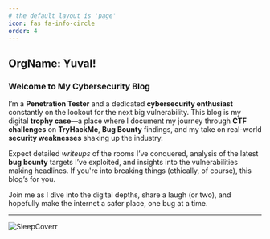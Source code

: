 ```yaml
---
# the default layout is 'page'
icon: fas fa-info-circle
order: 4
---
```


## OrgName: Yuval!

### Welcome to My Cybersecurity Blog

I’m a **Penetration Tester** and a dedicated **cybersecurity enthusiast** constantly on the lookout for the next big vulnerability. This blog is my digital **trophy case**—a place where I document my journey through **CTF challenges** on **TryHackMe**, **Bug Bounty** findings, and my take on real-world **security weaknesses** shaking up the industry.

Expect detailed *writeups* of the rooms I’ve conquered, analysis of the latest **bug bounty** targets I’ve exploited, and insights into the vulnerabilities making headlines. If you're into breaking things (ethically, of course), this blog’s for you.

Join me as I dive into the digital depths, share a laugh (or two), and hopefully make the internet a safer place, one bug at a time.

---

![SleepCoverr](https://github.com/user-attachments/assets/037a1692-b7a6-4f05-abdf-11b5f4941285)
